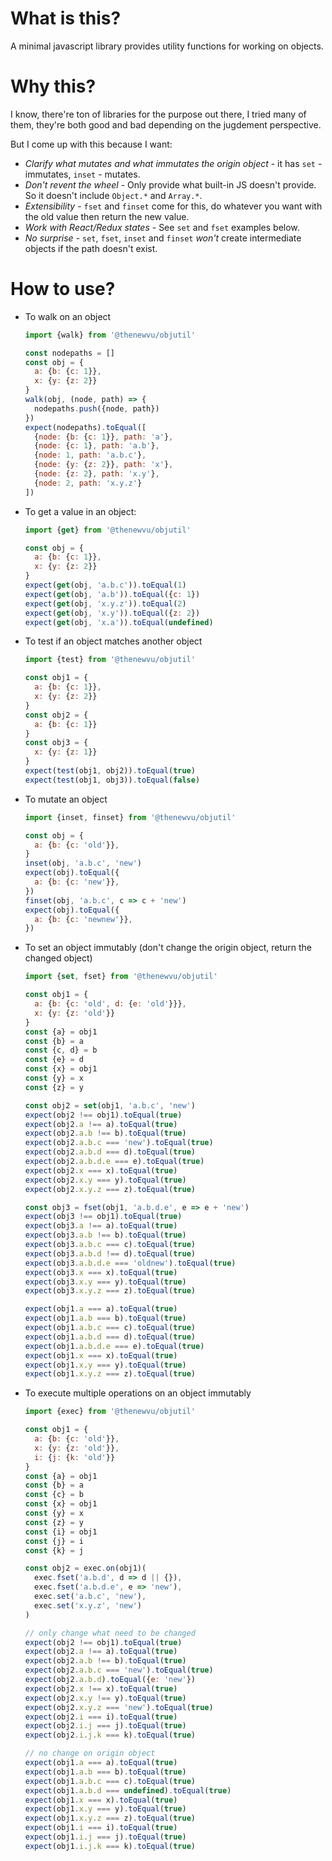 What is this?
=============

A minimal javascript library provides utility functions for working on objects.

Why this?
=========

I know, there're ton of libraries for the purpose out there, I tried many of
  them, they're both good and bad depending on the jugdement perspective. 
 
But I come up with this because I want:

* *Clarify what mutates and what immutates the origin object* - it has `set` - immutates, `inset` - mutates.
* *Don't revent the wheel* - Only provide what built-in JS doesn't provide. So it doesn't include `Object.*` and `Array.*`.
* *Extensibility* - `fset` and `finset` come for this, do whatever you want with the old value then return the new value.
* *Work with React/Redux states* - See `set` and `fset` examples below.
* *No surprise* - `set`, `fset`, `inset` and `finset` *won't* create intermediate objects if the path doesn't exist.

How to use?
===========

* To walk on an object
  ```javascript
  import {walk} from '@thenewvu/objutil'
  
  const nodepaths = []
  const obj = {
    a: {b: {c: 1}},
    x: {y: {z: 2}}
  }
  walk(obj, (node, path) => {
    nodepaths.push({node, path})
  })
  expect(nodepaths).toEqual([
    {node: {b: {c: 1}}, path: 'a'},
    {node: {c: 1}, path: 'a.b'},
    {node: 1, path: 'a.b.c'},
    {node: {y: {z: 2}}, path: 'x'},
    {node: {z: 2}, path: 'x.y'},
    {node: 2, path: 'x.y.z'}
  ])
  ```
* To get a value in an object:
  ```javascript
  import {get} from '@thenewvu/objutil'

  const obj = {
    a: {b: {c: 1}},
    x: {y: {z: 2}}
  }
  expect(get(obj, 'a.b.c')).toEqual(1)
  expect(get(obj, 'a.b')).toEqual({c: 1})
  expect(get(obj, 'x.y.z')).toEqual(2)
  expect(get(obj, 'x.y')).toEqual({z: 2})
  expect(get(obj, 'x.a')).toEqual(undefined)
  ```
* To test if an object matches another object
  ```javascript
  import {test} from '@thenewvu/objutil'

  const obj1 = {
    a: {b: {c: 1}},
    x: {y: {z: 2}}
  }
  const obj2 = {
    a: {b: {c: 1}}
  }
  const obj3 = {
    x: {y: {z: 1}}
  }
  expect(test(obj1, obj2)).toEqual(true)
  expect(test(obj1, obj3)).toEqual(false)
  ```
* To mutate an object
  ```javascript
  import {inset, finset} from '@thenewvu/objutil'

  const obj = {
    a: {b: {c: 'old'}},
  }
  inset(obj, 'a.b.c', 'new')
  expect(obj).toEqual({
    a: {b: {c: 'new'}},
  })
  finset(obj, 'a.b.c', c => c + 'new')
  expect(obj).toEqual({
    a: {b: {c: 'newnew'}},
  })
  ```
* To set an object immutably (don't change the origin object, return the changed object)
  ```javascript
  import {set, fset} from '@thenewvu/objutil'

  const obj1 = {
    a: {b: {c: 'old', d: {e: 'old'}}},
    x: {y: {z: 'old'}}
  }
  const {a} = obj1
  const {b} = a
  const {c, d} = b
  const {e} = d
  const {x} = obj1
  const {y} = x
  const {z} = y

  const obj2 = set(obj1, 'a.b.c', 'new')
  expect(obj2 !== obj1).toEqual(true)
  expect(obj2.a !== a).toEqual(true)
  expect(obj2.a.b !== b).toEqual(true)
  expect(obj2.a.b.c === 'new').toEqual(true)
  expect(obj2.a.b.d === d).toEqual(true)
  expect(obj2.a.b.d.e === e).toEqual(true)
  expect(obj2.x === x).toEqual(true)
  expect(obj2.x.y === y).toEqual(true)
  expect(obj2.x.y.z === z).toEqual(true)

  const obj3 = fset(obj1, 'a.b.d.e', e => e + 'new')
  expect(obj3 !== obj1).toEqual(true)
  expect(obj3.a !== a).toEqual(true)
  expect(obj3.a.b !== b).toEqual(true)
  expect(obj3.a.b.c === c).toEqual(true)
  expect(obj3.a.b.d !== d).toEqual(true)
  expect(obj3.a.b.d.e === 'oldnew').toEqual(true)
  expect(obj3.x === x).toEqual(true)
  expect(obj3.x.y === y).toEqual(true)
  expect(obj3.x.y.z === z).toEqual(true)

  expect(obj1.a === a).toEqual(true)
  expect(obj1.a.b === b).toEqual(true)
  expect(obj1.a.b.c === c).toEqual(true)
  expect(obj1.a.b.d === d).toEqual(true)
  expect(obj1.a.b.d.e === e).toEqual(true)
  expect(obj1.x === x).toEqual(true)
  expect(obj1.x.y === y).toEqual(true)
  expect(obj1.x.y.z === z).toEqual(true)
  ```
* To execute multiple operations on an object immutably
  ```javascript
  import {exec} from '@thenewvu/objutil'

  const obj1 = {
    a: {b: {c: 'old'}},
    x: {y: {z: 'old'}},
    i: {j: {k: 'old'}}
  }
  const {a} = obj1
  const {b} = a
  const {c} = b
  const {x} = obj1
  const {y} = x
  const {z} = y
  const {i} = obj1
  const {j} = i
  const {k} = j

  const obj2 = exec.on(obj1)(
    exec.fset('a.b.d', d => d || {}),
    exec.fset('a.b.d.e', e => 'new'),
    exec.set('a.b.c', 'new'),
    exec.set('x.y.z', 'new')
  )

  // only change what need to be changed
  expect(obj2 !== obj1).toEqual(true)
  expect(obj2.a !== a).toEqual(true)
  expect(obj2.a.b !== b).toEqual(true)
  expect(obj2.a.b.c === 'new').toEqual(true)
  expect(obj2.a.b.d).toEqual({e: 'new'})
  expect(obj2.x !== x).toEqual(true)
  expect(obj2.x.y !== y).toEqual(true)
  expect(obj2.x.y.z === 'new').toEqual(true)
  expect(obj2.i === i).toEqual(true)
  expect(obj2.i.j === j).toEqual(true)
  expect(obj2.i.j.k === k).toEqual(true)
  
  // no change on origin object
  expect(obj1.a === a).toEqual(true)
  expect(obj1.a.b === b).toEqual(true)
  expect(obj1.a.b.c === c).toEqual(true)
  expect(obj1.a.b.d === undefined).toEqual(true)
  expect(obj1.x === x).toEqual(true)
  expect(obj1.x.y === y).toEqual(true)
  expect(obj1.x.y.z === z).toEqual(true)
  expect(obj1.i === i).toEqual(true)
  expect(obj1.i.j === j).toEqual(true)
  expect(obj1.i.j.k === k).toEqual(true)
  ```
